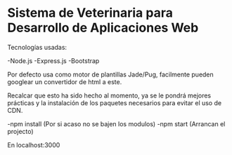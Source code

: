 # Sistema de Veterinaria para Desarrollo de Aplicaciones Web

Tecnologías usadas:

-Node.js
-Express.js
-Bootstrap

Por defecto usa como motor de plantillas Jade/Pug, facilmente pueden googlear un convertidor de html a este.

Recalcar que esto ha sido hecho al momento, ya se le pondrá mejores prácticas y la instalación de los paquetes necesarios para evitar el uso de CDN.

-npm install (Por si acaso no se bajen los modulos)
-npm start (Arrancan el projecto)

En localhost:3000
